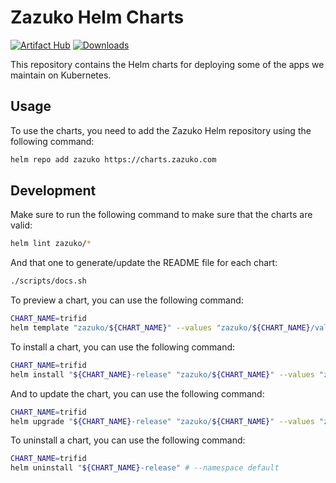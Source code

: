 # Zazuko Helm Charts

[![Artifact Hub](https://img.shields.io/endpoint?url=https://artifacthub.io/badge/repository/zazuko)](https://artifacthub.io/packages/search?repo=zazuko)
[![Downloads](https://img.shields.io/github/downloads/zazuko/helm-charts/total)](https://github.com/zazuko/helm-charts/releases)

This repository contains the Helm charts for deploying some of the apps we maintain on Kubernetes.

## Usage

To use the charts, you need to add the Zazuko Helm repository using the following command:

```sh
helm repo add zazuko https://charts.zazuko.com
```

## Development

Make sure to run the following command to make sure that the charts are valid:

```sh
helm lint zazuko/*
```

And that one to generate/update the README file for each chart:

```sh
./scripts/docs.sh
```

To preview a chart, you can use the following command:

```sh
CHART_NAME=trifid
helm template "zazuko/${CHART_NAME}" --values "zazuko/${CHART_NAME}/values.yaml"
```

To install a chart, you can use the following command:

```sh
CHART_NAME=trifid
helm install "${CHART_NAME}-release" "zazuko/${CHART_NAME}" --values "zazuko/${CHART_NAME}/values.yaml" # --namespace default
```

And to update the chart, you can use the following command:

```sh
CHART_NAME=trifid
helm upgrade "${CHART_NAME}-release" "zazuko/${CHART_NAME}" --values "zazuko/${CHART_NAME}/values.yaml" # --namespace default
```

To uninstall a chart, you can use the following command:

```sh
CHART_NAME=trifid
helm uninstall "${CHART_NAME}-release" # --namespace default
```
